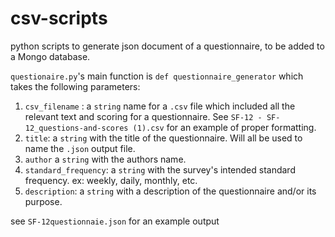 # csv-scripts

python scripts to generate json document of a questionnaire, to be added to a Mongo database.

`questionaire.py`'s main function is
`def questionnaire_generator` which takes the following parameters:
1. `csv_filename` : a `string` name for a `.csv` file which included all the relevant text and scoring for a questionnaire. See `SF-12 - SF-12_questions-and-scores (1).csv` for an example of proper formatting.
2. `title`: a `string` with the title of the questionnaire. Will all be used to name the `.json` output file.
3. `author` a `string` with the authors name. 
4. `standard_frequency`: a `string` with the survey's intended standard frequency. ex: weekly, daily, monthly, etc.
5. `description`: a `string` with a description of the questionnaire and/or its purpose.

see `SF-12questionnaie.json` for an example output
